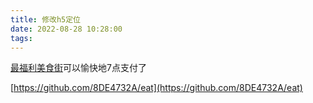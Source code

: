 ```yaml
---
title: 修改h5定位
date: 2022-08-28 10:28:00
tags:
---
```


[最福利美食街](https://eat.zuifuli.com/ctwrapper?id=1030005)可以愉快地7点支付了

[https://github.com/8DE4732A/eat](https://github.com/8DE4732A/eat)